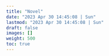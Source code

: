 ```yaml
---
title: "Novel"
date: "2023 Apr 30 14:45:08 | Sun"
lastmod: "2023 Apr 30 14:45:08 | Sun"
draft: false
images: []
weight: 500
toc: true
---
```

